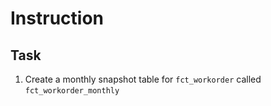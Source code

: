 # Instruction

## Task 

1. Create a monthly snapshot table for `fct_workorder` called `fct_workorder_monthly`


